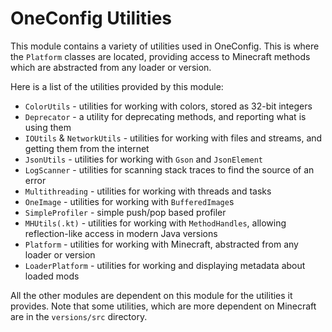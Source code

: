 # OneConfig Utilities

This module contains a variety of utilities used in OneConfig. 
This is where the `Platform` classes are located, providing access to 
Minecraft methods which are abstracted from any loader or version. 

Here is a list of the utilities provided by this module:
- `ColorUtils` - utilities for working with colors, stored as 32-bit integers
- `Deprecator` - a utility for deprecating methods, and reporting what is using them
- `IOUtils` & `NetworkUtils` - utilities for working with files and streams, and getting them from the internet
- `JsonUtils` - utilities for working with `Gson` and `JsonElement`
- `LogScanner` - utilities for scanning stack traces to find the source of an error
- `Multithreading` - utilities for working with threads and tasks
- `OneImage` - utilities for working with `BufferedImage`s
- `SimpleProfiler` - simple push/pop based profiler
- `MHUtils(.kt)` - utilities for working with `MethodHandles`, allowing reflection-like access in modern Java versions
- `Platform` - utilities for working with Minecraft, abstracted from any loader or version
- `LoaderPlatform` - utilities for working and displaying metadata about loaded mods

All the other modules are dependent on this module for the utilities it provides. Note that some utilities, 
which are more dependent on Minecraft are in the `versions/src` directory.